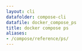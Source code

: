 ```yaml
---
layout: cli
datafolder: compose-cli
datafile: docker_compose_ps
title: docker compose ps
aliases:
- /compose/reference/ps/
---
```

<!--
Sorry, but the contents of this page are automatically generated from
Docker's source code. If you want to suggest a change to the text that appears
here, you'll need to find the string by searching this repo:
https://github.com/docker/compose
-->
